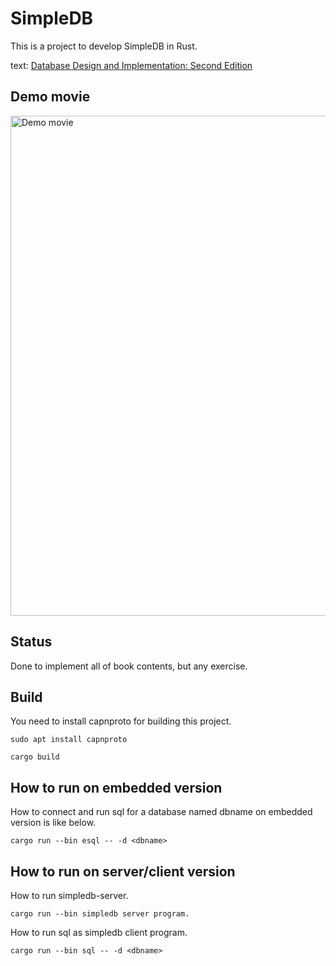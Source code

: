 # SimpleDB

This is a project to develop SimpleDB in Rust.

text: [Database Design and Implementation: Second Edition](https://www.amazon.co.jp/gp/product/3030338355/)

## Demo movie

<img src="./movie/demo-x2-resized.gif" width="800" alt="Demo movie">

## Status

Done to implement all of book contents, but any exercise.

## Build

You need to install capnproto for building this project.

``` shell
sudo apt install capnproto
```

``` shell
cargo build
```

## How to run on embedded version

How to connect and run sql for a database named dbname on embedded version is like below.

``` shell
cargo run --bin esql -- -d <dbname>
```

## How to run on server/client version

How to run simpledb-server.

``` shell
cargo run --bin simpledb server program.
```

How to run sql as simpledb client program.

``` shell
cargo run --bin sql -- -d <dbname>
```
